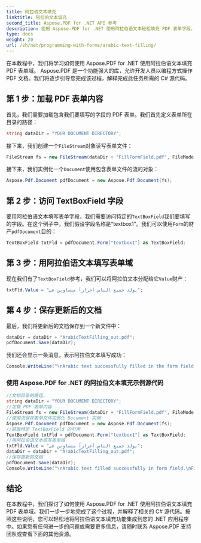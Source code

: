 ```yaml
---
title: 阿拉伯文本填充
linktitle: 阿拉伯文本填充
second_title: Aspose.PDF for .NET API 参考
description: 使用 Aspose.PDF for .NET 使用阿拉伯语文本轻松填充 PDF 表单字段。
type: docs
weight: 20
url: /zh/net/programming-with-forms/arabic-text-filling/
---
```


在本教程中，我们将学习如何使用 Aspose.PDF for .NET 使用阿拉伯语文本填充 PDF 表单域。 Aspose.PDF 是一个功能强大的库，允许开发人员以编程方式操作 PDF 文档。我们将逐步引导您完成该过程，解释完成此任务所需的 C# 源代码。

## 第 1 步：加载 PDF 表单内容

首先，我们需要加载包含我们要填写的字段的 PDF 表单。我们首先定义表单所在目录的路径：

```csharp
string dataDir = "YOUR DOCUMENT DIRECTORY";
```

接下来，我们创建一个`FileStream`对象读写表单文件：

```csharp
FileStream fs = new FileStream(dataDir + "FillFormField.pdf", FileMode.Open, FileAccess.ReadWrite);
```

接下来，我们实例化一个`Document`使用包含表单文件的流的对象：

```csharp
Aspose.Pdf.Document pdfDocument = new Aspose.Pdf.Document(fs);
```

## 第 2 步：访问 TextBoxField 字段

要用阿拉伯语文本填写表单字段，我们需要访问特定的`TextBoxField`我们要填写的字段。在这个例子中，我们假设字段名称是“textbox1”。我们可以使用`Form`的财产`pdfDocument`目的：

```csharp
TextBoxField txtFld = pdfDocument.Form["textbox1"] as TextBoxField;
```

## 第 3 步：用阿拉伯语文本填写表单域

现在我们有了`TextBoxField`参考，我们可以将阿拉伯文本分配给它`Value`财产：

```csharp
txtFld.Value = "يولد جميع الناس أحراراً متساوين في";
```

## 第 4 步：保存更新后的文档

最后，我们将更新后的文档保存到一个新文件中：

```csharp
dataDir = dataDir + "ArabicTextFilling_out.pdf";
pdfDocument.Save(dataDir);
```

我们还会显示一条消息，表示阿拉伯文本填写成功：

```csharp
Console.WriteLine("\nArabic text successfully filled in the form field.\nFile saved in the following location: " + dataDir);
```

### 使用 Aspose.PDF for .NET 的阿拉伯文本填充示例源代码 
```csharp
//文档目录的路径。
string dataDir = "YOUR DOCUMENT DIRECTORY";
//加载 PDF 表单内容
FileStream fs = new FileStream(dataDir + "FillFormField.pdf", FileMode.Open, FileAccess.ReadWrite);
//使用流保存表单文件实例化 Document 实例
Aspose.Pdf.Document pdfDocument = new Aspose.Pdf.Document(fs);
//获取特定 TextBoxField 的引用
TextBoxField txtFld = pdfDocument.Form["textbox1"] as TextBoxField;
//用阿拉伯语文本填写表单域
txtFld.Value = "يولد جميع الناس أحراراً متساوين في";
dataDir = dataDir + "ArabicTextFilling_out.pdf";
//保存更新的文档
pdfDocument.Save(dataDir);
Console.WriteLine("\nArabic text filled successfully in form field.\nFile saved at " + dataDir);
```

## 结论

在本教程中，我们探讨了如何使用 Aspose.PDF for .NET 使用阿拉伯语文本填充 PDF 表单域。我们一步一步地完成了这个过程，并解释了相关的 C# 源代码。按照这些说明，您可以轻松地将阿拉伯语文本填充功能集成到您的 .NET 应用程序中。如果您有任何进一步的问题或需要更多信息，请随时联系 Aspose.PDF 支持团队或查看下面的其他资源。